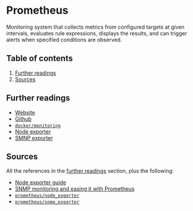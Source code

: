 # Prometheus

Monitoring system that collects metrics from configured targets at given intervals, evaluates rule expressions, displays the results, and can trigger alerts when specified conditions are observed.

## Table of contents <!-- omit in toc -->

1. [Further readings](#further-readings)
1. [Sources](#sources)

## Further readings

- [Website]
- [Github]
- [`docker/monitoring`][docker/monitoring]
- [Node exporter]
- [SMNP exporter]

## Sources

All the references in the [further readings] section, plus the following:

- [Node exporter guide]
- [SNMP monitoring and easing it with Prometheus]
- [`prometheus/node_exporter`][prometheus/node_exporter]
- [`prometheus/snmp_exporter`][prometheus/snmp_exporter]

<!--
  References
  -->

<!-- Upstream -->
[github]: https://github.com/prometheus/prometheus
[node exporter guide]: https://prometheus.io/docs/guides/node-exporter/
[prometheus/node_exporter]: https://github.com/prometheus/node_exporter
[prometheus/snmp_exporter]: https://github.com/prometheus/snmp_exporter
[website]: https://prometheus.io/

<!-- In-article sections -->
[further readings]: #further-readings

<!-- Knowledge base -->
[grafana]: grafana.md
[node exporter]: node%20exporter.md
[smnp exporter]: smnp%20exporter.md

<!-- Files -->
[docker/monitoring]: ../docker/monitoring/README.md

<!-- Others -->
[snmp monitoring and easing it with prometheus]: https://medium.com/@openmohan/snmp-monitoring-and-easing-it-with-prometheus-b157c0a42c0c

